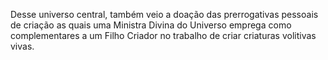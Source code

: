 ﻿Desse universo central, também veio a doação das prerrogativas pessoais de criação as quais uma Ministra Divina do Universo emprega como complementares a um Filho Criador no trabalho de criar criaturas volitivas vivas.